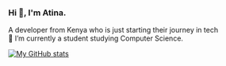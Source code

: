 ### Hi 👋, I'm Atina. 

A developer from Kenya who is just starting their journey in tech </br>
🌱 I’m currently a student studying Computer Science.</br>


[![My GitHub stats](https://github-readme-stats.vercel.app/api?username=K-Atina)](https://github.com/anuraghazra/github-readme-stats)

